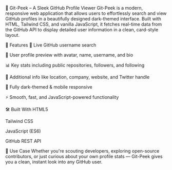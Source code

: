 👀 Git-Peek – A Sleek GitHub Profile Viewer
Git-Peek is a modern, responsive web application that allows users to effortlessly search and view GitHub profiles in a beautifully designed dark-themed interface. Built with HTML, Tailwind CSS, and vanilla JavaScript, it fetches real-time data from the GitHub API to display detailed user information in a clean, card-style layout.

🚀 Features
🔎 Live GitHub username search

👤 User profile preview with avatar, name, username, and bio

📊 Key stats including public repositories, followers, and following

📍 Additional info like location, company, website, and Twitter handle

🌙 Fully dark-themed & mobile responsive

⚡ Smooth, fast, and JavaScript-powered functionality

🛠️ Built With
HTML5

Tailwind CSS

JavaScript (ES6)

GitHub REST API

📌 Use Case
Whether you're scouting developers, exploring open-source contributors, or just curious about your own profile stats — Git-Peek gives you a clean, instant look into any GitHub user.
